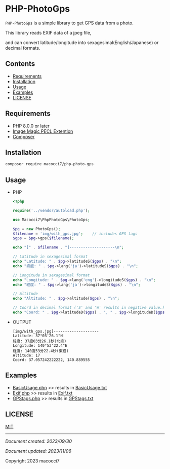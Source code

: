 # PHP-PhotoGps

`PHP-PhotoGps` is a simple library to get GPS data from a photo.

This library reads EXIF data of a jpeg file,

and can convert latitude/longitude into sexagesimal(English/Japanese) or decimal formats.

## Contents

- [Requirements](#requirements)
- [Installation](#installation)
- [Usage](#usage)
- [Examples](#examples)
- [LICENSE](#license)

## Requirements

- PHP 8.0.0 or later
- [Image Magic PECL Extention](https://www.php.net/manual/en/book.imagick.php)
- [Composer](https://getcomposer.org/)

## Installation

```bash
composer require macocci7/php-photo-gps
```

## Usage

- PHP

    ```php
    <?php

    require('../vendor/autoload.php');

    use Macocci7\PhpPhotoGps\PhotoGps;

    $pg = new PhotoGps();
    $filename = 'img/with_gps.jpg';    // includes GPS tags
    $gps = $pg->gps($filename);

    echo "[" . $filename . "]--------------------\n";

    // Latitude in sexagesimal format
    echo "Latitude: " . $pg->latitudeS($gps) . "\n";
    echo "緯度: " . $pg->lang('ja')->latitudeS($gps) . "\n";

    // Longitude in sexagesimal format
    echo "Longitude: " . $pg->lang('eng')->longitudeS($gps) . "\n";
    echo "経度: " . $pg->lang('ja')->longitudeS($gps) . "\n";

    // Altitude
    echo "Altitude: " . $pg->altitude($gps) . "\n";

    // Coord in decimal format ('S' and 'W' results in negative value.)
    echo "Coord: " . $pg->latitudeD($gps) . ", " . $pg->longitudeD($gps) ."\n";
    ```

- OUTPUT

    ```
    [img/with_gps.jpg]--------------------
    Latitude: 37°03'26.1"N
    緯度: 37度03分26.1秒(北緯)
    Longitude: 140°53'22.4"E
    経度: 140度53分22.4秒(東経)
    Altitude: 17
    Coord: 37.057242222222, 140.889555
    ```

## Examples

- [BasicUsage.php](example/BasicUsage.php) >> results in [BasicUsage.txt](example/BasicUsage.txt)
- [Exif.php](example/Exif.php) >> results in [Exif.txt](example/Exif.txt)
- [GPStags.php](example/GPStags.php) >> results in [GPStags.txt](example/GPStags.txt)

## LICENSE

[MIT](LICENSE)

***

*Document created: 2023/09/30*

*Document updated: 2023/11/06*

Copyright 2023 macocci7
